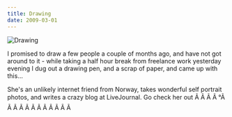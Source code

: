 ```yaml
---
title: Drawing
date: 2009-03-01
---
```


![Drawing](https://source.unsplash.com/4v9Kk01mEbY/1600x900)

I promised to draw a few people a couple of months ago, and have not got around to it - while taking a half hour break from freelance work yesterday evening I dug out a drawing pen, and a scrap of paper, and came up with this...

She's an unlikely internet friend from Norway, takes wonderful self portrait photos, and writes a crazy blog at LiveJournal. Go check her out Ã Ã Ã Ã °Ã Ã Ã Ã Ã Ã Ã Ã Ã Ã Ã Ã 